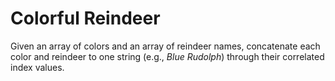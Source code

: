 # Colorful Reindeer

Given an array of colors and an array of reindeer names, concatenate each color and reindeer to one string (e.g., *Blue Rudolph*) through their correlated index values.
